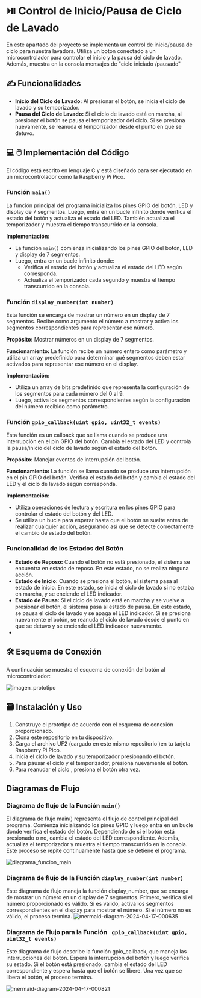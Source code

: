 # 	:play_or_pause_button: Control de Inicio/Pausa de Ciclo de Lavado

En este apartado del proyecto se implementa un control de inicio/pausa de ciclo para nuestra lavadora. Utiliza un botón conectado a un microcontrolador para controlar el inicio y la pausa del ciclo de lavado. Además, muestra en la consola mensajes de "ciclo iniciado /pausado"

## :writing_hand: Funcionalidades

- **Inicio del Ciclo de Lavado:** Al presionar el botón, se inicia el ciclo de lavado y su temporizador.
- **Pausa del Ciclo de Lavado:** Si el ciclo de lavado está en marcha, al presionar el botón se pausa el temporizador del ciclo. Si se presiona nuevamente, se reanuda el temporizador desde el punto en que se detuvo.


## :computer: 	:computer_mouse: Implementación del Código

El código está escrito en lenguaje C y está diseñado para ser ejecutado en un microcontrolador como la Raspberry Pi Pico.

### Función `main()`

La función principal del programa inicializa los pines GPIO del botón, LED y display de 7 segmentos. Luego, entra en un bucle infinito donde verifica el estado del botón y actualiza el estado del LED. También actualiza el temporizador y muestra el tiempo transcurrido en la consola.

**Implementación:**
- La función `main()` comienza inicializando los pines GPIO del botón, LED y display de 7 segmentos.
- Luego, entra en un bucle infinito donde:
  - Verifica el estado del botón y actualiza el estado del LED según corresponda.
  - Actualiza el temporizador cada segundo y muestra el tiempo transcurrido en la consola.

### Función `display_number(int number)`

Esta función se encarga de mostrar un número en un display de 7 segmentos. Recibe como argumento el número a mostrar y activa los segmentos correspondientes para representar ese número.

**Propósito:** Mostrar números en un display de 7 segmentos.

**Funcionamiento:** La función recibe un número entero como parámetro y utiliza un array predefinido para determinar qué segmentos deben estar activados para representar ese número en el display.

**Implementación:**
- Utiliza un array de bits predefinido que representa la configuración de los segmentos para cada número del 0 al 9.
- Luego, activa los segmentos correspondientes según la configuración del número recibido como parámetro.

### Función `gpio_callback(uint gpio, uint32_t events)`

Esta función es un callback que se llama cuando se produce una interrupción en el pin GPIO del botón. Cambia el estado del LED y controla la pausa/inicio del ciclo de lavado según el estado del botón.

**Propósito:** Manejar eventos de interrupción del botón.

**Funcionamiento:** La función se llama cuando se produce una interrupción en el pin GPIO del botón. Verifica el estado del botón y cambia el estado del LED y el ciclo de lavado según corresponda.

**Implementación:**
- Utiliza operaciones de lectura y escritura en los pines GPIO para controlar el estado del botón y del LED.
- Se utiliza un bucle para esperar hasta que el botón se suelte antes de realizar cualquier acción, asegurando así que se detecte correctamente el cambio de estado del botón.


### Funcionalidad de los Estados del Botón

- **Estado de Reposo:** Cuando el botón no está presionado, el sistema se encuentra en estado de reposo. En este estado, no se realiza ninguna acción.
- **Estado de Inicio:** Cuando se presiona el botón, el sistema pasa al estado de inicio. En este estado, se inicia el ciclo de lavado si no estaba en marcha, y se enciende el LED indicador.
- **Estado de Pausa:** Si el ciclo de lavado está en marcha y se vuelve a presionar el botón, el sistema pasa al estado de pausa. En este estado, se pausa el ciclo de lavado y se apaga el LED indicador. Si se presiona nuevamente el botón, se reanuda el ciclo de lavado desde el punto en que se detuvo y se enciende el LED indicador nuevamente.
- 
## :hammer_and_wrench: Esquema de Conexión

A continuación se muestra el esquema de conexión del botón al microcontrolador:

![imagen_prototipo](https://github.com/brizavda/Microcontrollers_TableroLavadora/assets/125591740/e18cf001-2b7f-4989-8f93-b166e2a0afcd)


## :card_file_box: Instalación y Uso

1. Construye el prototipo de acuerdo con el esquema de conexión proporcionado.
2. Clona este repositorio en tu dispositivo.
3. Carga el archivo UF2 (cargado en este mismo repositorio )en tu tarjeta Raspberry Pi Pico.
4. Inicia el ciclo de lavado y su temporizador presionando el botón.
5. Para pausar el ciclo y el temporizador, presiona nuevamente el botón.
6. Para reanudar el ciclo , presiona el botón otra vez.


## Diagramas de Flujo

### Diagrama de flujo de la Función `main()`

El diagrama de flujo main() representa el flujo de control principal del programa. Comienza inicializando los pines GPIO y luego entra en un bucle donde verifica el estado del botón. Dependiendo de si el botón está presionado o no, cambia el estado del LED correspondiente. Además, actualiza el temporizador y muestra el tiempo transcurrido en la consola. Este proceso se repite continuamente hasta que se detiene el programa.

![diagrama_funcion_main](https://github.com/brizavda/Microcontrollers_TableroLavadora/assets/125591740/ded5f95f-3759-4d90-89cd-952841ec8193)




### Diagrama de flujo de la Función `display_number(int number)`

Este diagrama de flujo maneja la función display_number, que se encarga de mostrar un número en un display de 7 segmentos. Primero, verifica si el número proporcionado es válido. Si es válido, activa los segmentos correspondientes en el display para mostrar el número. Si el número no es válido, el proceso termina.
![mermaid-diagram-2024-04-17-000635](https://github.com/brizavda/Microcontrollers_TableroLavadora/assets/125591740/15d51eff-1fcb-43ce-b0f4-3ccbfa28f6e5)


 ### Diagrama de Flujo para la Función ` gpio_callback(uint gpio, uint32_t events)`
 Este diagrama de flujo describe la función gpio_callback, que maneja las interrupciones del botón. Espera la interrupción del botón y luego verifica su estado. Si el botón está presionado, cambia el estado del LED correspondiente y espera hasta que el botón se libere. Una vez que se libera el botón, el proceso termina.
 
 ![mermaid-diagram-2024-04-17-000821](https://github.com/brizavda/Microcontrollers_TableroLavadora/assets/125591740/ecd52ccf-e6c4-4743-9b9b-de6adf68f485)

